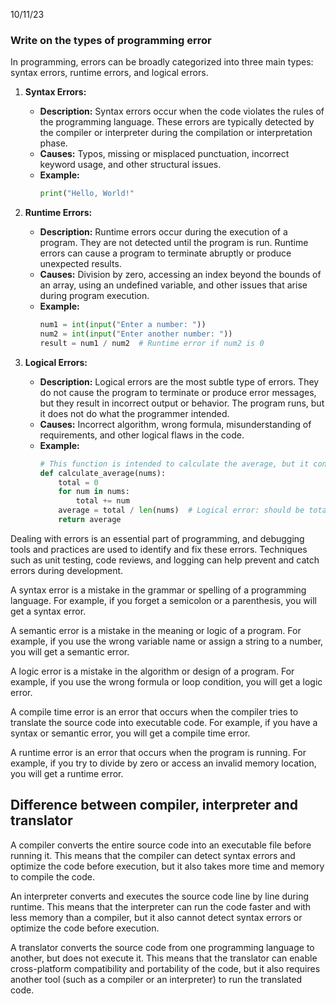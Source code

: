 10/11/23
### Write on the types of programming error

In programming, errors can be broadly categorized into three main types: syntax errors, runtime errors, and logical errors.

1. **Syntax Errors:**
   - **Description:** Syntax errors occur when the code violates the rules of the programming language. These errors are typically detected by the compiler or interpreter during the compilation or interpretation phase.
   - **Causes:** Typos, missing or misplaced punctuation, incorrect keyword usage, and other structural issues.
   - **Example:**
     ```python
     print("Hello, World!"
     ```

2. **Runtime Errors:**
   - **Description:** Runtime errors occur during the execution of a program. They are not detected until the program is run. Runtime errors can cause a program to terminate abruptly or produce unexpected results.
   - **Causes:** Division by zero, accessing an index beyond the bounds of an array, using an undefined variable, and other issues that arise during program execution.
   - **Example:**
     ```python
     num1 = int(input("Enter a number: "))
     num2 = int(input("Enter another number: "))
     result = num1 / num2  # Runtime error if num2 is 0
     ```

3. **Logical Errors:**
   - **Description:** Logical errors are the most subtle type of errors. They do not cause the program to terminate or produce error messages, but they result in incorrect output or behavior. The program runs, but it does not do what the programmer intended.
   - **Causes:** Incorrect algorithm, wrong formula, misunderstanding of requirements, and other logical flaws in the code.
   - **Example:**
     ```python
     # This function is intended to calculate the average, but it contains a logical error
     def calculate_average(nums):
         total = 0
         for num in nums:
             total += num
         average = total / len(nums)  # Logical error: should be total / len(nums)
         return average
     ```

Dealing with errors is an essential part of programming, and debugging tools and practices are used to identify and fix these errors. Techniques such as unit testing, code reviews, and logging can help prevent and catch errors during development.


A syntax error is a mistake in the grammar or spelling of a programming language. For example, if you forget a semicolon or a parenthesis, you will get a syntax error. 

A semantic error is a mistake in the meaning or logic of a program. For example, if you use the wrong variable name or assign a string to a number, you will get a semantic error. 

A logic error is a mistake in the algorithm or design of a program. For example, if you use the wrong formula or loop condition, you will get a logic error.

A compile time error is an error that occurs when the compiler tries to translate the source code into executable code. For example, if you have a syntax or semantic error, you will get a compile time error.

A runtime error is an error that occurs when the program is running. For example, if you try to divide by zero or access an invalid memory location, you will get a runtime error.

## Difference between compiler, interpreter and translator


A compiler converts the entire source code into an executable file before running it. This means that the compiler can detect syntax errors and optimize the code before execution, but it also takes more time and memory to compile the code.

An interpreter converts and executes the source code line by line during runtime. This means that the interpreter can run the code faster and with less memory than a compiler, but it also cannot detect syntax errors or optimize the code before execution.

A translator converts the source code from one programming language to another, but does not execute it. This means that the translator can enable cross-platform compatibility and portability of the code, but it also requires another tool (such as a compiler or an interpreter) to run the translated code.